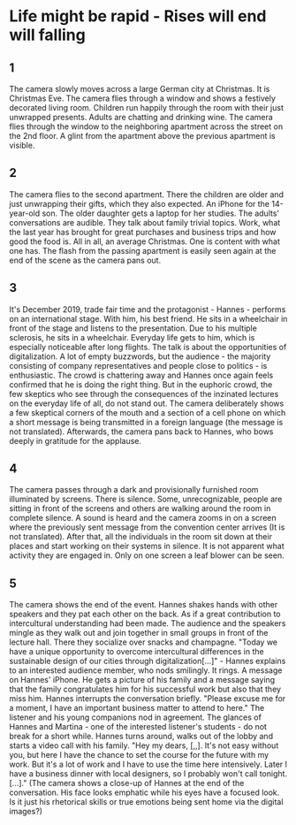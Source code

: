 # Life might be rapid - Rises will end will falling

## 1
The camera slowly moves across a large German city at Christmas. It is Christmas Eve. The camera flies through a window and shows a festively decorated living room. Children run happily through the room with their just unwrapped presents. Adults are chatting and drinking wine. The camera flies through the window to the neighboring apartment across the street on the 2nd floor. A glint from the apartment above the previous apartment is visible.

## 2
The camera flies to the second apartment. There the children are older and just unwrapping their gifts, which they also expected. An iPhone for the 14-year-old son. The older daughter gets a laptop for her studies.  The adults' conversations are audible. They talk about family trivial topics. Work, what the last year has brought for great purchases and business trips and how good the food is. All in all, an average Christmas.
One is content with what one has. The flash from the passing apartment is easily seen again at the end of the scene as the camera pans out.

## 3
It's December 2019, trade fair time and the protagonist - Hannes - performs on an international stage. With him, his best friend. He sits in a wheelchair in front of the stage and listens to the presentation. Due to his multiple sclerosis, he sits in a wheelchair. Everyday life gets to him, which is especially noticeable after long flights. The talk is about the opportunities of digitalization. A lot of empty buzzwords, but the audience - the majority consisting of company representatives and people close to politics - is enthusiastic. The crowd is chattering away and Hannes once again feels confirmed that he is doing the right thing. But in the euphoric crowd, the few skeptics who see through the consequences of the inzinated lectures on the everyday life of all, do not stand out. The camera deliberately shows a few skeptical corners of the mouth and a section of a cell phone on which a short message is being transmitted in a foreign language (the message is not translated). Afterwards, the camera pans back to Hannes, who bows deeply in gratitude for the applause.

## 4 
The camera passes through a dark and provisionally furnished room illuminated by screens. There is silence. Some, unrecognizable, people are sitting in front of the screens and others are walking around the room in complete silence. A sound is heard and the camera zooms in on a screen where the previously sent message from the convention center arrives (It is not translated). After that, all the individuals in the room sit down at their places and start working on their systems in silence. It is not apparent what activity they are engaged in. Only on one screen a leaf blower can be seen.

## 5
The camera shows the end of the event. Hannes shakes hands with other speakers and they pat each other on the back. As if a great contribution to intercultural understanding had been made. The audience and the speakers mingle as they walk out and join together in small groups in front of the lecture hall. There they socialize over snacks and champagne. "Today we have a unique opportunity to overcome intercultural differences in the sustainable design of our cities through digitalization[...]" - Hannes explains to an interested audience member, who nods smilingly. 
It rings. A message on Hannes' iPhone. He gets a picture of his family and a message saying that the family congratulates him for his successful work but also that they miss him. Hannes interrupts the conversation briefly. "Please excuse me for a moment, I have an important business matter to attend to here." The listener and his young companions nod in agreement. The glances of Hannes and Martina - one of the interested listener's students - do not break for a short while. Hannes turns around, walks out of the lobby and starts a video call with his family. "Hey my dears, [,,]. It's not easy without you, but here I have the chance to set the course for the future with my work. But it's a lot of work and I have to use the time here intensively. Later I have a business dinner with local designers, so I probably won't call tonight. [...]." (The camera shows a close-up of Hannes at the end of the conversation. His face looks emphatic while his eyes have a focused look. Is it just his rhetorical skills or true emotions being sent home via the digital images?)


